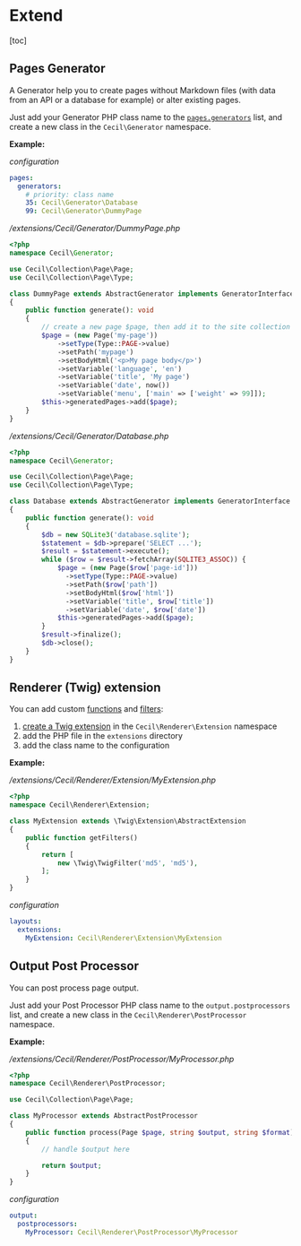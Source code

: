<!--
description: "Extend Cecil."
date: 2023-04-17
updated: 2024-01-11
-->
# Extend

[toc]

## Pages Generator

A Generator help you to create pages without Markdown files (with data from an API or a database for example) or alter existing pages.

Just add your Generator PHP class name to the [`pages.generators`](4-Configuration.md#generators) list, and create a new class in the `Cecil\Generator` namespace.

**Example:**

_configuration_

```yaml
pages:
  generators:
    # priority: class name
    35: Cecil\Generator\Database
    99: Cecil\Generator\DummyPage
```

_/extensions/Cecil/Generator/DummyPage.php_

```php
<?php
namespace Cecil\Generator;

use Cecil\Collection\Page\Page;
use Cecil\Collection\Page\Type;

class DummyPage extends AbstractGenerator implements GeneratorInterface
{
    public function generate(): void
    {
        // create a new page $page, then add it to the site collection
        $page = (new Page('my-page'))
            ->setType(Type::PAGE->value)
            ->setPath('mypage')
            ->setBodyHtml('<p>My page body</p>')
            ->setVariable('language', 'en')
            ->setVariable('title', 'My page')
            ->setVariable('date', now())
            ->setVariable('menu', ['main' => ['weight' => 99]]);
        $this->generatedPages->add($page);
    }
}
```

_/extensions/Cecil/Generator/Database.php_

```php
<?php
namespace Cecil\Generator;

use Cecil\Collection\Page\Page;
use Cecil\Collection\Page\Type;

class Database extends AbstractGenerator implements GeneratorInterface
{
    public function generate(): void
    {
        $db = new SQLite3('database.sqlite');
        $statement = $db->prepare('SELECT ...');
        $result = $statement->execute();
        while ($row = $result->fetchArray(SQLITE3_ASSOC)) {
            $page = (new Page($row['page-id']))
              ->setType(Type::PAGE->value)
              ->setPath($row['path'])
              ->setBodyHtml($row['html'])
              ->setVariable('title', $row['title'])
              ->setVariable('date', $row['date'])
            $this->generatedPages->add($page);
        }
        $result->finalize();
        $db->close();
    }
}
```

## Renderer (Twig) extension

You can add custom [functions](3-Templates.md#functions) and [filters](3-Templates.md#filters):

1. [create a Twig extension](https://twig.symfony.com/doc/advanced.html#creating-an-extension) in the `Cecil\Renderer\Extension` namespace
2. add the PHP file in the `extensions` directory
3. add the class name to the configuration

**Example:**

_/extensions/Cecil/Renderer/Extension/MyExtension.php_

```php
<?php
namespace Cecil\Renderer\Extension;

class MyExtension extends \Twig\Extension\AbstractExtension
{
    public function getFilters()
    {
        return [
            new \Twig\TwigFilter('md5', 'md5'),
        ];
    }
}
```

_configuration_

```yaml
layouts:
  extensions:
    MyExtension: Cecil\Renderer\Extension\MyExtension
```

## Output Post Processor

You can post process page output.

Just add your Post Processor PHP class name to the `output.postprocessors` list, and create a new class in the `Cecil\Renderer\PostProcessor` namespace.

**Example:**

_/extensions/Cecil/Renderer/PostProcessor/MyProcessor.php_

```php
<?php
namespace Cecil\Renderer\PostProcessor;

use Cecil\Collection\Page\Page;

class MyProcessor extends AbstractPostProcessor
{
    public function process(Page $page, string $output, string $format): string
    {
        // handle $output here

        return $output;
    }
}
```

_configuration_

```yaml
output:
  postprocessors:
    MyProcessor: Cecil\Renderer\PostProcessor\MyProcessor
```
